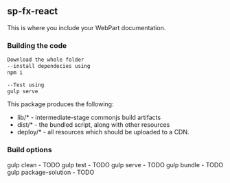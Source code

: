 ## sp-fx-react

This is where you include your WebPart documentation.

### Building the code

```bash
Download the whole folder
--install dependecies using 
npm i

--Test using 
gulp serve 
```

This package produces the following:

* lib/* - intermediate-stage commonjs build artifacts
* dist/* - the bundled script, along with other resources
* deploy/* - all resources which should be uploaded to a CDN.

### Build options

gulp clean - TODO
gulp test - TODO
gulp serve - TODO
gulp bundle - TODO
gulp package-solution - TODO
